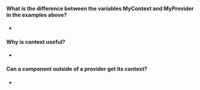 
#### What is the difference between the variables MyContext and MyProvider in the examples above?

*

#### Why is context useful?

*

#### Can a component outside of a provider get its context?

*
